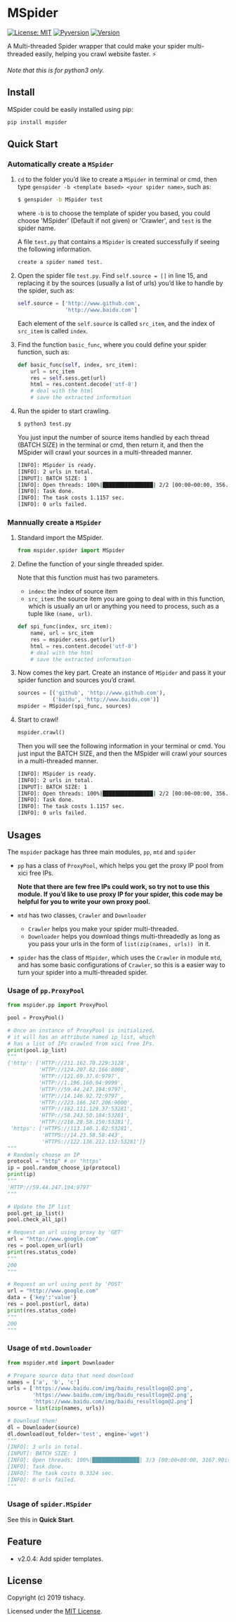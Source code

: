 # MSpider

[![License: MIT](https://img.shields.io/badge/License-MIT-yellow.svg)](https://opensource.org/licenses/MIT)  [![Pyversion](https://img.shields.io/pypi/pyversions/mspider.svg?color=#)](https://pypi.org/project/mspider/) [![Version](https://img.shields.io/pypi/v/mspider.svg?color=red)](https://pypi.org/project/mspider)

A Multi-threaded Spider wrapper that could make your spider multi-threaded easily, helping you crawl website faster. :zap:

*Note that this is for python3 only.*

## Install

MSpider could be easily installed using pip:

```bash
pip install mspider
```

## Quick Start

### Automatically create a `MSpider`

1. `cd` to the folder you’d like to create a `MSpider` in terminal or cmd, then type `genspider -b <template based> <your spider name>`, such as:

   ```bash
   $ genspider -b MSpider test
   ```

   where `-b` is to choose the template of spider you based, you could choose 'MSpider' (Default if not given) or 'Crawler', and `test` is the spider name.

   A file `test.py` that contains a `MSpider` is created successfully if seeing the following information.

   ```bash
   create a spider named test.
   ```

2. Open the spider file `test.py`. Find `self.source = []` in line 15, and replacing it by the sources (usually a list of urls) you’d like to handle by the spider, such as:

   ```python
   self.source = ['http://www.github.com',
                  'http://www.baidu.com']
   ```

   Each element of the `self.source` is called `src_item`, and the index of `src_item` is called `index`.

3. Find the function `basic_func`, where you could define your spider function, such as:

   ```python
   def basic_func(self, index, src_item):
       url = src_item
       res = self.sess.get(url)
       html = res.content.decode('utf-8')
       # deal with the html
       # save the extracted information
   ```

4. Run the spider to start crawling.

   ```bash
   $ python3 test.py
   ```

   You just input the number of source items handled by each thread (BATCH SIZE) in the terminal or cmd, then return it, and then the MSpider will crawl your sources in a multi-threaded manner.

   ```bash
   [INFO]: MSpider is ready.
   [INFO]: 2 urls in total.
   [INPUT]: BATCH SIZE: 1
   [INFO]: Open threads: 100%|████████████████| 2/2 [00:00<00:00, 356.36it/s]
   [INFO]: Task done.
   [INFO]: The task costs 1.1157 sec.
   [INFO]: 0 urls failed.
   ```

### Mannually create a `MSpider`

1. Standard import the MSpider.

   ```python
   from mspider.spider import MSpider
   ```

2. Define the function of your single threaded spider.

   Note that this function must has two parameters.

   - `index`: the index of source item
   - `src_item`: the source item you are going to deal with in this function, which is usually an url or anything you need to process, such as a tuple like `(name, url)`.

   ```python
   def spi_func(index, src_item):
       name, url = src_item
       res = mspider.sess.get(url)
       html = res.content.decode('utf-8')
       # deal with the html
       # save the extracted information
   ```

3. Now comes the key part. Create an instance of `MSpider` and pass it your spider function and sources you’d crawl.

   ```python
   sources = [('github', 'http://www.github.com'),
              ('baidu', 'http://www.baidu.com')]
   mspider = MSpider(spi_func, sources)
   ```

4. Start to crawl!

   ```python
   mspider.crawl()
   ```

   Then you will see the following information in your terminal or cmd. You just input the BATCH SIZE, and then the MSpider will crawl your sources in a multi-threaded manner.

   ```bash
   [INFO]: MSpider is ready.
   [INFO]: 2 urls in total.
   [INPUT]: BATCH SIZE: 1
   [INFO]: Open threads: 100%|████████████████| 2/2 [00:00<00:00, 356.36it/s]
   [INFO]: Task done.
   [INFO]: The task costs 1.1157 sec.
   [INFO]: 0 urls failed.
   ```

## Usages

The `mspider` package has three main modules, `pp`, `mtd` and `spider`

- `pp`  has a class of `ProxyPool`, which helps you get the proxy IP pool from xici free IPs.

  **Note that there are few free IPs could work, so try not to use this module. If you’d like to use proxy IP for your spider, this code may be helpful for you to write your own proxy pool.**

- `mtd` has two classes, `Crawler` and `Downloader`

  - `Crawler` helps you make your spider multi-threaded.
  - `Downloader` helps you download things multi-threadedly as long as you pass your urls in the form of `list(zip(names, urls)) ` in it.

- `spider` has the class of `MSpider`, which uses the `Crawler` in module `mtd`, and has some basic configurations of `Crawler`, so this is a easier way to turn your spider into a multi-threaded spider.

### Usage of `pp.ProxyPool`

```python
from mspider.pp import ProxyPool

pool = ProxyPool()

# Once an instance of ProxyPool is initialized,
# it will has an attribute named ip_list, which
# has a list of IPs crawled from xici free IPs.
print(pool.ip_list)
"""
{'http': ['HTTP://211.162.70.229:3128',
          'HTTP://124.207.82.166:8008',
          'HTTP://121.69.37.6:9797',
          'HTTP://1.196.160.94:9999',
          'HTTP://59.44.247.194:9797',
          'HTTP://14.146.92.72:9797',
          'HTTP://223.166.247.206:9000',
          'HTTP://182.111.129.37:53281',
          'HTTP://58.243.50.184:53281',
          'HTTP://218.28.58.150:53281'],
 'https': ['HTTPS://113.140.1.82:53281',
           'HTTPS://14.23.58.58:443',
           'HTTPS://122.136.212.132:53281']}
"""
# Randomly choose an IP
protocol = "http" # or "https"
ip = pool.random_choose_ip(protocol)
print(ip)
"""
'HTTP://59.44.247.194:9797'
"""

# Update the IP list
pool.get_ip_list()
pool.check_all_ip()

# Request an url using proxy by 'GET'
url = "http://www.google.com"
res = pool.open_url(url)
print(res.status_code)
"""
200
"""

# Request an url using post by 'POST'
url = "http://www.google.com"
data = {'key':'value'}
res = pool.post(url, data)
print(res.status_code)
"""
200
"""
```

### Usage of `mtd.Downloader`

```python
from mspider.mtd import Downloader

# Prepare source data that need download
names = ['a', 'b', 'c']
urls = ['https://www.baidu.com/img/baidu_resultlogo@2.png',
        'https://www.baidu.com/img/baidu_resultlogo@2.png',
        'https://www.baidu.com/img/baidu_resultlogo@2.png']
source = list(zip(names, urls))

# Download them!
dl = Downloader(source)
dl.download(out_folder='test', engine='wget')
"""
[INFO]: 3 urls in total.
[INPUT]: BATCH SIZE: 1
[INFO]: Open threads: 100%|███████████████| 3/3 [00:00<00:00, 3167.90it/s]
[INFO]: Task done.
[INFO]: The task costs 0.3324 sec.
[INFO]: 0 urls failed.
"""
```

### Usage of `spider.MSpider`

See this in  **Quick Start**.

## Feature
- v2.0.4: Add spider templates.

## License

Copyright (c) 2019 tishacy.

Licensed under the [MIT License](https://github.com/Tishacy/LabTest/blob/master/LICENSE).
